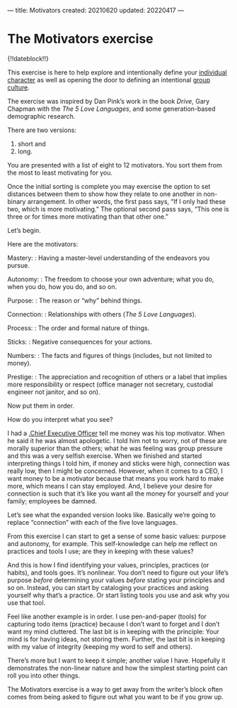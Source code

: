 —
title: Motivators
created: 20210620
updated: 20220417
—

# The Motivators exercise 

{!!dateblock!!}

This exercise is here to help explore and intentionally define your [individual character](/essays-and-editorials/the-self/) as well as opening the door to defining an intentional [group culture](/essays-and-editorials/the-group/).

The exercise was inspired by Dan Pink’s work in the book *Drive*, Gary Chapman with the *The 5 Love Languages*, and some generation-based demographic research.

There are two versions:

1. short and
2. long.

You are presented with a list of eight to 12 motivators. You sort them from the most to least motivating for you. 

Once the initial sorting is complete you may exercise the option to set distances between them to show how they relate to one another in non-binary arrangement. In other words, the first pass says, “If I only had these two, which is more motivating.” The optional second pass says, “This one is three or for times more motivating than that other one.”

Let’s begin.

Here are the motivators:

Mastery: 
:    Having a master-level understanding of the endeavors you pursue.

Autonomy: 
:    The freedom to choose your own adventure; what you do, when you do, how you do, and so on.

Purpose: 
:    The reason or “why” behind things.

Connection: 
:    Relationships with others (*The 5 Love Languages*).

Process: 
:    The order and formal nature of things.

Sticks: 
:    Negative consequences for your actions.

Numbers: 
:    The facts and figures of things (includes, but not limited to money).

Prestige: 
:    The appreciation and recognition of others or a label that implies more responsibility or respect (office manager not secretary, custodial engineer not janitor, and so on).

Now put them in order. 

How do you interpret what you see?

I had a [.Chief Executive Officer](CEO) tell me money was his top motivator. When he said it he was almost apologetic. I told him not to worry, not of these are morally superior than the others; what he was feeling was group pressure and this was a very selfish exercise. When we finished and started interpreting things I told him, if money and sticks were high, connection was really low, then I might be concerned. However, when it comes to a CEO, I want money to be a motivator because that means you work hard to make more, which means I can stay employed. And, I believe your desire for connection is such that it’s like you want all the money for yourself and your family; employees be damned.

Let’s see what the expanded version looks like. Basically we’re going to replace “connection” with each of the five love languages. 










From this exercise I can start to get a sense of some basic values: purpose and autonomy, for example. This self-knowledge can help me reflect on practices and tools I use; are they in keeping with these values?

And this is how I find identifying your values, principles, practices (or habits), and tools goes. It’s nonlinear. You don’t need to figure out your life’s purpose *before* determining your values *before* stating your principles and so on. Instead, you can start by cataloging your practices and asking yourself why that’s a practice. Or start listing tools you use and ask why you use that tool.

Feel like another example is in order. I use pen-and-paper (tools) for capturing todo items (practice) because I don’t want to forget and I don’t want my mind cluttered. The last bit is in keeping with the principle: Your mind is for having ideas, not storing them. Further, the last bit is in keeping with my value of integrity (keeping my word to self and others). 

There’s more but I want to keep it simple; another value I have. Hopefully it demonstrates the non-linear nature and how the simplest starting point can roll you into other things.

The Motivators exercise is a way to get away from the writer’s block often comes from being asked to figure out what you want to be if you grow up.

